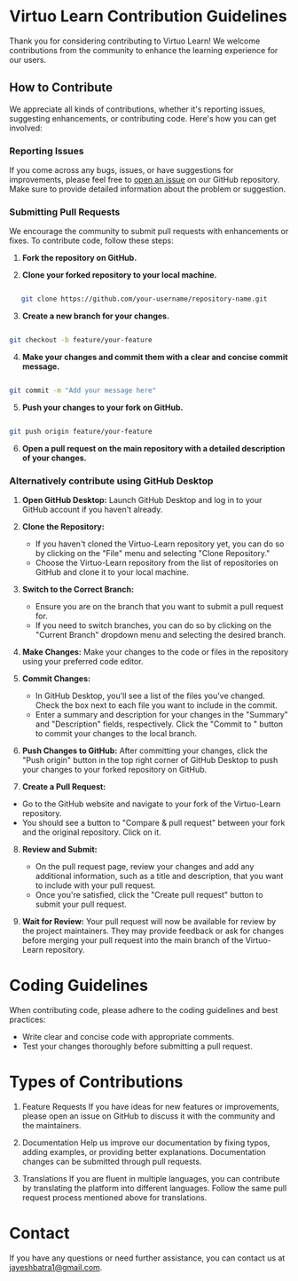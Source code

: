 # Virtuo Learn Contribution Guidelines

Thank you for considering contributing to Virtuo Learn! We welcome contributions from the community to enhance the learning experience for our users.

## How to Contribute

We appreciate all kinds of contributions, whether it's reporting issues, suggesting enhancements, or contributing code. Here's how you can get involved:

### Reporting Issues

If you come across any bugs, issues, or have suggestions for improvements, please feel free to [open an issue](https://github.com/virtuo-learn/issues) on our GitHub repository. Make sure to provide detailed information about the problem or suggestion.

### Submitting Pull Requests

We encourage the community to submit pull requests with enhancements or fixes. To contribute code, follow these steps:

1. **Fork the repository on GitHub.**

2. **Clone your forked repository to your local machine.**

```bash

   git clone https://github.com/your-username/repository-name.git

```

3. **Create a new branch for your changes.**

```bash

git checkout -b feature/your-feature 

```
4. **Make your changes and commit them with a clear and concise commit message.**

```bash

git commit -m "Add your message here"

```
5. **Push your changes to your fork on GitHub.**

```bash

git push origin feature/your-feature

```

6. **Open a pull request on the main repository with a detailed description of your changes.**

### Alternatively contribute using GitHub Desktop

1. **Open GitHub Desktop:**
   Launch GitHub Desktop and log in to your GitHub account if you haven't already.

2. **Clone the Repository:**
   - If you haven't cloned the Virtuo-Learn repository yet, you can do so by clicking on the "File" menu and selecting "Clone Repository."
   - Choose the Virtuo-Learn repository from the list of repositories on GitHub and clone it to your local machine.

3. **Switch to the Correct Branch:**
   - Ensure you are on the branch that you want to submit a pull request for.
   - If you need to switch branches, you can do so by clicking on the "Current Branch" dropdown menu and selecting the desired branch.

4. **Make Changes:**
   Make your changes to the code or files in the repository using your preferred code editor.

5. **Commit Changes:**
   - In GitHub Desktop, you'll see a list of the files you've changed. Check the box next to each file you want to include in the commit.
   - Enter a summary and description for your changes in the "Summary" and "Description" fields, respectively. Click the "Commit to <branch-name>" button to commit your changes to the local branch.

6. **Push Changes to GitHub:**
   After committing your changes, click the "Push origin" button in the top right corner of GitHub Desktop to push your changes to your forked repository on GitHub.

7. **Create a Pull Request:**
  - Go to the GitHub website and navigate to your fork of the Virtuo-Learn repository.
  - You should see a button to "Compare & pull request" between your fork and the original repository. Click on it.

8. **Review and Submit:**
   - On the pull request page, review your changes and add any additional information, such as a title and description, that you want to include with your pull request.
   - Once you're satisfied, click the "Create pull request" button to submit your pull request.

9. **Wait for Review:**
    Your pull request will now be available for review by the project maintainers. They may provide feedback or ask for changes before merging your pull request into the main branch of the Virtuo-Learn repository.

# Coding Guidelines
When contributing code, please adhere to the coding guidelines and best practices:

 - Write clear and concise code with appropriate comments.
 - Test your changes thoroughly before submitting a pull request.

# Types of Contributions

1. Feature Requests
 If you have ideas for new features or improvements, please open an issue on GitHub to discuss it with the community and the maintainers.

2. Documentation
Help us improve our documentation by fixing typos, adding examples, or providing better explanations. Documentation changes can be submitted through pull requests.

3. Translations
If you are fluent in multiple languages, you can contribute by translating the platform into different languages. Follow the same pull request process mentioned above for translations.


# Contact
If you have any questions or need further assistance, you can contact us at jayeshbatra1@gmail.com.
